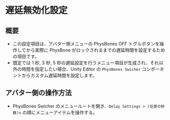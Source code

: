 # 遅延無効化設定

## 概要

- この設定項目は、アバター側メニューの PhysBones OFF トグルボタンを操作してから実際に PhysBone がロックされるまでの遅延時間を設定するための項目です。
- 既定では 1 秒, 3 秒, 5 秒の遅延設定を行うメニュー項目が生成され、それ以外の時間を指定したい場合、Unity Editor の `PhysBones Swicher` コンポーネントからカスタム遅延時間を設定します。

## アバター側の操作方法

- PhysBones Swicher のメニュールートを開き、`Delay Settings > (任意の秒数)s` の順にメニューアイテムを操作する。
